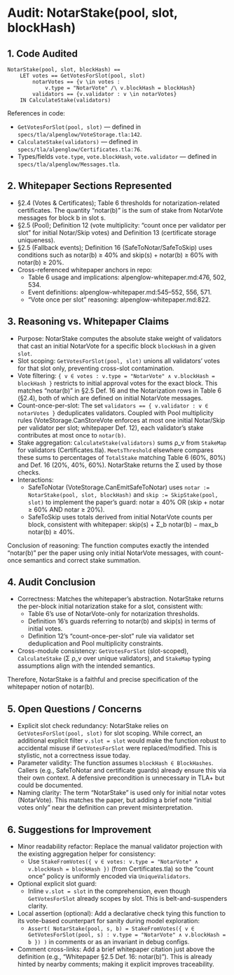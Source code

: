 # Audit: NotarStake(pool, slot, blockHash)

## 1. Code Audited

```tla
NotarStake(pool, slot, blockHash) ==
    LET votes == GetVotesForSlot(pool, slot)
        notarVotes == {v \in votes : 
            v.type = "NotarVote" /\ v.blockHash = blockHash}
        validators == {v.validator : v \in notarVotes}
    IN CalculateStake(validators)
```

References in code:
- `GetVotesForSlot(pool, slot)` — defined in `specs/tla/alpenglow/VoteStorage.tla:142`.
- `CalculateStake(validators)` — defined in `specs/tla/alpenglow/Certificates.tla:76`.
- Types/fields `vote.type`, `vote.blockHash`, `vote.validator` — defined in `specs/tla/alpenglow/Messages.tla`.

## 2. Whitepaper Sections Represented

- §2.4 (Votes & Certificates); Table 6 thresholds for notarization-related certificates. The quantity “notar(b)” is the sum of stake from NotarVote messages for block b in slot s.
- §2.5 (Pool); Definition 12 (vote multiplicity: “count once per validator per slot” for initial Notar/Skip votes) and Definition 13 (certificate storage uniqueness).
- §2.5 (Fallback events); Definition 16 (SafeToNotar/SafeToSkip) uses conditions such as notar(b) ≥ 40% and skip(s) + notar(b) ≥ 60% with notar(b) ≥ 20%.
- Cross-referenced whitepaper anchors in repo:
  - Table 6 usage and implications: alpenglow-whitepaper.md:476, 502, 534.
  - Event definitions: alpenglow-whitepaper.md:545–552, 556, 571.
  - “Vote once per slot” reasoning: alpenglow-whitepaper.md:822.

## 3. Reasoning vs. Whitepaper Claims

- Purpose: NotarStake computes the absolute stake weight of validators that cast an initial NotarVote for a specific block `blockHash` in a given `slot`.
- Slot scoping: `GetVotesForSlot(pool, slot)` unions all validators’ votes for that slot only, preventing cross-slot contamination.
- Vote filtering: `{ v ∈ votes : v.type = "NotarVote" ∧ v.blockHash = blockHash }` restricts to initial approval votes for the exact block. This matches “notar(b)” in §2.5 Def. 16 and the Notarization rows in Table 6 (§2.4), both of which are defined on initial NotarVote messages.
- Count-once-per-slot: The set `validators == { v.validator : v ∈ notarVotes }` deduplicates validators. Coupled with Pool multiplicity rules (VoteStorage.CanStoreVote enforces at most one initial Notar/Skip per validator per slot; whitepaper Def. 12), each validator’s stake contributes at most once to `notar(b)`.
- Stake aggregation: `CalculateStake(validators)` sums ρ_v from `StakeMap` for validators (Certificates.tla). `MeetsThreshold` elsewhere compares these sums to percentages of `TotalStake` matching Table 6 (60%, 80%) and Def. 16 (20%, 40%, 60%). NotarStake returns the Σ used by those checks.
- Interactions:
  - SafeToNotar (VoteStorage.CanEmitSafeToNotar) uses `notar := NotarStake(pool, slot, blockHash)` and `skip := SkipStake(pool, slot)` to implement the paper’s guard: notar ≥ 40% OR (skip + notar ≥ 60% AND notar ≥ 20%).
  - SafeToSkip uses totals derived from initial NotarVote counts per block, consistent with whitepaper: skip(s) + Σ_b notar(b) − max_b notar(b) ≥ 40%.

Conclusion of reasoning: The function computes exactly the intended “notar(b)” per the paper using only initial NotarVote messages, with count-once semantics and correct stake summation.

## 4. Audit Conclusion

- Correctness: Matches the whitepaper’s abstraction. NotarStake returns the per-block initial notarization stake for a slot, consistent with:
  - Table 6’s use of NotarVote-only for notarization thresholds.
  - Definition 16’s guards referring to notar(b) and skip(s) in terms of initial votes.
  - Definition 12’s “count-once-per-slot” rule via validator set deduplication and Pool multiplicity constraints.
- Cross-module consistency: `GetVotesForSlot` (slot-scoped), `CalculateStake` (Σ ρ_v over unique validators), and `StakeMap` typing assumptions align with the intended semantics.

Therefore, NotarStake is a faithful and precise specification of the whitepaper notion of notar(b).

## 5. Open Questions / Concerns

- Explicit slot check redundancy: NotarStake relies on `GetVotesForSlot(pool, slot)` for slot scoping. While correct, an additional explicit filter `v.slot = slot` would make the function robust to accidental misuse if `GetVotesForSlot` were replaced/modified. This is stylistic, not a correctness issue today.
- Parameter validity: The function assumes `blockHash ∈ BlockHashes`. Callers (e.g., SafeToNotar and certificate guards) already ensure this via their own context. A defensive precondition is unnecessary in TLA+ but could be documented.
- Naming clarity: The term “NotarStake” is used only for initial notar votes (NotarVote). This matches the paper, but adding a brief note “initial votes only” near the definition can prevent misinterpretation.

## 6. Suggestions for Improvement

- Minor readability refactor: Replace the manual validator projection with the existing aggregation helper for consistency:
  - Use `StakeFromVotes({ v ∈ votes: v.type = "NotarVote" ∧ v.blockHash = blockHash })` (from Certificates.tla) so the “count once” policy is uniformly encoded via `UniqueValidators`.
- Optional explicit slot guard:
  - Inline `v.slot = slot` in the comprehension, even though `GetVotesForSlot` already scopes by slot. This is belt-and-suspenders clarity.
- Local assertion (optional): Add a declarative check tying this function to its vote-based counterpart for sanity during model exploration:
  - `Assert( NotarStake(pool, s, b) = StakeFromVotes({ v ∈ GetVotesForSlot(pool, s) : v.type = "NotarVote" ∧ v.blockHash = b }) )` in comments or as an invariant in debug configs.
- Comment cross-links: Add a brief whitepaper citation just above the definition (e.g., “Whitepaper §2.5 Def. 16: notar(b)”). This is already hinted by nearby comments; making it explicit improves traceability.

